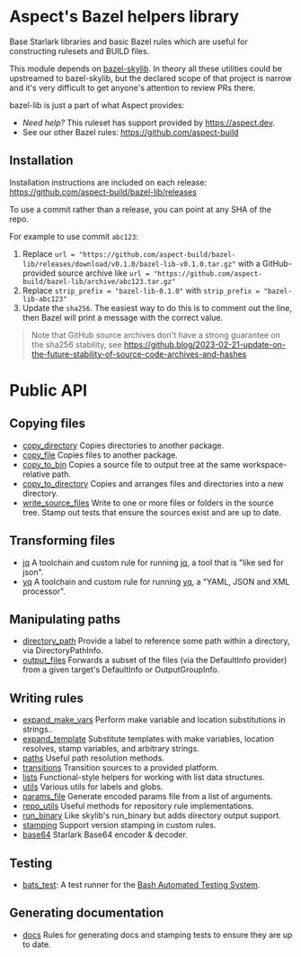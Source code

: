 # Aspect's Bazel helpers library

Base Starlark libraries and basic Bazel rules which are useful for constructing rulesets and BUILD files.

This module depends on [bazel-skylib](https://github.com/bazelbuild/bazel-skylib).
In theory all these utilities could be upstreamed to bazel-skylib, but the declared scope of that project
is narrow and it's very difficult to get anyone's attention to review PRs there.

bazel-lib is just a part of what Aspect provides:

- _Need help?_ This ruleset has support provided by https://aspect.dev.
- See our other Bazel rules: https://github.com/aspect-build

## Installation

Installation instructions are included on each release:
<https://github.com/aspect-build/bazel-lib/releases>

To use a commit rather than a release, you can point at any SHA of the repo.

For example to use commit `abc123`:

1. Replace `url = "https://github.com/aspect-build/bazel-lib/releases/download/v0.1.0/bazel-lib-v0.1.0.tar.gz"`
   with a GitHub-provided source archive like
   `url = "https://github.com/aspect-build/bazel-lib/archive/abc123.tar.gz"`
1. Replace `strip_prefix = "bazel-lib-0.1.0"` with `strip_prefix = "bazel-lib-abc123"`
1. Update the `sha256`. The easiest way to do this is to comment out the line, then Bazel will
   print a message with the correct value.

> Note that GitHub source archives don't have a strong guarantee on the sha256 stability, see
> <https://github.blog/2023-02-21-update-on-the-future-stability-of-source-code-archives-and-hashes>

# Public API

## Copying files

- [copy_directory](docs/copy_directory.md) Copies directories to another package.
- [copy_file](docs/copy_file.md) Copies files to another package.
- [copy_to_bin](docs/copy_to_bin.md) Copies a source file to output tree at the same workspace-relative path.
- [copy_to_directory](docs/copy_to_directory.md) Copies and arranges files and directories into a new directory.
- [write_source_files](docs/write_source_files.md) Write to one or more files or folders in the source tree. Stamp out tests that ensure the sources exist and are up to date.

## Transforming files

- [jq](docs/jq.md) A toolchain and custom rule for running [jq](https://stedolan.github.io/jq/), a tool that is "like sed for json".
- [yq](docs/yq.md) A toolchain and custom rule for running [yq](https://github.com/mikefarah/yq), a "YAML, JSON and XML processor".

## Manipulating paths

- [directory_path](docs/directory_path.md) Provide a label to reference some path within a directory, via DirectoryPathInfo.
- [output_files](docs/output_files.md) Forwards a subset of the files (via the DefaultInfo provider) from a given target's DefaultInfo or OutputGroupInfo.

## Writing rules

- [expand_make_vars](docs/expand_make_vars.md) Perform make variable and location substitutions in strings..
- [expand_template](docs/expand_template.md) Substitute templates with make variables, location resolves, stamp variables, and arbitrary strings.
- [paths](docs/paths.md) Useful path resolution methods.
- [transitions](docs/transitions.md) Transition sources to a provided platform.
- [lists](docs/lists.md) Functional-style helpers for working with list data structures.
- [utils](docs/utils.md) Various utils for labels and globs.
- [params_file](docs/params_file.md) Generate encoded params file from a list of arguments.
- [repo_utils](docs/repo_utils.md) Useful methods for repository rule implementations.
- [run_binary](docs/run_binary.md) Like skylib's run_binary but adds directory output support.
- [stamping](docs/stamping.md) Support version stamping in custom rules.
- [base64](docs/base64.md) Starlark Base64 encoder & decoder.

## Testing

- [bats_test](docs/bats.md): A test runner for the [Bash Automated Testing System](https://github.com/bats-core/bats-core).

## Generating documentation

- [docs](docs/docs.md) Rules for generating docs and stamping tests to ensure they are up to date.
